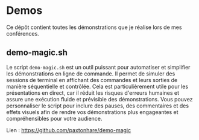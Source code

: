 # Demos

Ce dépôt contient toutes les démonstrations que je réalise lors de mes conférences.

## demo-magic.sh

Le script `demo-magic.sh` est un outil puissant pour automatiser et simplifier les démonstrations en ligne de commande. Il permet de simuler des sessions de terminal en affichant des commandes et leurs sorties de manière séquentielle et contrôlée. Cela est particulièrement utile pour les présentations en direct, car il réduit les risques d'erreurs humaines et assure une exécution fluide et prévisible des démonstrations. Vous pouvez personnaliser le script pour inclure des pauses, des commentaires et des effets visuels afin de rendre vos démonstrations plus engageantes et compréhensibles pour votre audience.

Lien : https://github.com/paxtonhare/demo-magic
